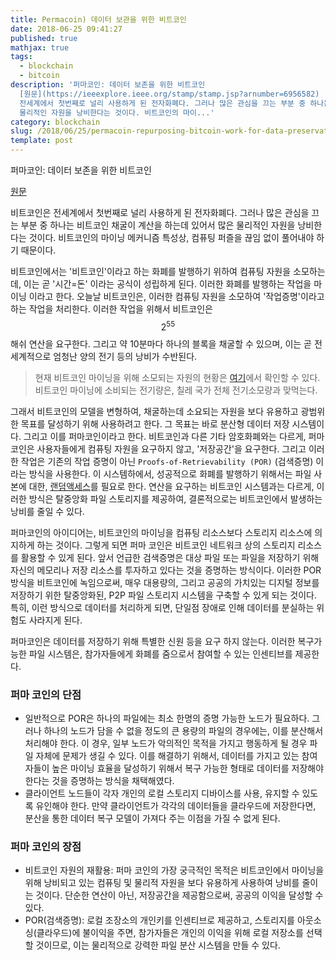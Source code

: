 ```yaml
---
title: Permacoin) 데이터 보관을 위한 비트코인
date: 2018-06-25 09:41:27
published: true
mathjax: true
tags:
  - blockchain
  - bitcoin
description: '퍼마코인: 데이터 보존을 위한 비트코인
  [원문](https://ieeexplore.ieee.org/stamp/stamp.jsp?arnumber=6956582)  비트코인은
  전세계에서 첫번째로 널리 사용하게 된 전자화폐다. 그러나 많은 관심을 끄는 부분 중 하나는 비트코인 채굴이 계산을 하는데 있어서 많은
  물리적인 자원을 낭비한다는 것이다. 비트코인의 마이...'
category: blockchain
slug: /2018/06/25/permacoin-repurposing-bitcoin-work-for-data-preservation/
template: post
---
```


퍼마코인: 데이터 보존을 위한 비트코인

[원문](https://ieeexplore.ieee.org/stamp/stamp.jsp?arnumber=6956582)

비트코인은 전세계에서 첫번째로 널리 사용하게 된 전자화폐다. 그러나 많은 관심을 끄는 부분 중 하나는 비트코인 채굴이 계산을 하는데 있어서 많은 물리적인 자원을 낭비한다는 것이다. 비트코인의 마이닝 메커니즘 특성상, 컴퓨팅 퍼즐을 끊임 없이 풀어내야 하기 때문이다.

비트코인에서는 '비트코인'이라고 하는 화폐를 발행하기 위하여 컴퓨팅 자원을 소모하는데, 이는 곧 '시간=돈' 이라는 공식이 성립하게 된다. 이러한 화폐를 발행하는 작업을 마이닝 이라고 한다. 오늘날 비트코인은, 이러한 컴퓨팅 자원을 소모하여 '작업증명'이라고 하는 작업을 처리한다. 이러한 작업을 위해서 비트코인은 $$2^{55}$$ 해쉬 연산을 요구한다. 그리고 약 10분마다 하나의 블록을 채굴할 수 있으며, 이는 곧 전세계적으로 엄청난 양의 전기 등의 낭비가 수반된다.

> 현재 비트코인 마이닝을 위해 소모되는 자원의 현황은 [여기](https://digiconomist.net/bitcoin-energy-consumption)에서 확인할 수 있다. 비트코인 마이닝에 소비되는 전기량은, 칠레 국가 전체 전기소모량과 맞먹는다.

그래서 비트코인의 모델을 변형하여, 채굴하는데 소요되는 자원을 보다 유용하고 광범위한 목표를 달성하기 위해 사용하려고 한다. 그 목표는 바로 분산형 데이터 저장 시스템이다. 그리고 이를 퍼마코인이라고 한다. 비트코인과 다른 기타 암호화폐와는 다르게, 퍼마 코인은 사용자들에게 컴퓨팅 자원을 요구하지 않고, '저장공간'을 요구한다. 그리고 이러한 작업은 기존의 작업 증명이 아닌 `Proofs-of-Retrievability (POR)` (검색증명) 이라는 방식을 사용한다. 이 시스템하에서, 성공적으로 화폐를 발행하기 위해서는 파일 사본에 대한, [랜덤액세스](https://en.wikipedia.org/wiki/Random_access)를 필요로 한다. 연산을 요구하는 비트코인 시스템과는 다르게, 이러한 방식은 탈중앙화 파일 스토리지를 제공하여, 결론적으로는 비트코인에서 발생하는 낭비를 줄일 수 있다.

퍼마코인의 아이디어는, 비트코인의 마이닝을 컴퓨팅 리소스보다 스토리지 리소스에 의지하게 하는 것이다. 그렇게 되면 퍼마 코인은 비트코인 네트워크 상의 스토리지 리소스를 활용할 수 있게 된다. 앞서 언급한 검색증명은 대상 파일 또는 파일을 저장하기 위해 자신의 메모리나 저장 리소스를 투자하고 있다는 것을 증명하는 방식이다. 이러한 POR 방식을 비트코인에 녹임으로써, 매우 대용량의, 그리고 공공의 가치있는 디지털 정보를 저장하기 위한 탈중앙화된, P2P 파일 스토리지 시스템을 구축할 수 있게 되는 것이다. 특히, 이런 방식으로 데이터를 처리하게 되면, 단일점 장애로 인해 데이터를 분실하는 위험도 사라지게 된다.

퍼마코인은 데이터를 저장하기 위해 특별한 신원 등을 요구 하지 않는다. 이러한 복구가능한 파일 시스템은, 참가자들에게 화폐를 줌으로서 참여할 수 있는 인센티브를 제공한다.

### 퍼마 코인의 단점

- 일반적으로 POR은 하나의 파일에는 최소 한명의 증명 가능한 노드가 필요하다. 그러나 하나의 노드가 담을 수 없을 정도의 큰 용량의 파일의 경우에는, 이를 분산해서 처리해야 한다. 이 경우, 일부 노드가 악의적인 목적을 가지고 행동하게 될 경우 파일 자체에 문제가 생길 수 있다. 이를 해결하기 위해서, 데이터를 가지고 있는 참여자들이 높은 마이닝 효율을 달성하기 위해서 복구 가능한 형태로 데이터를 저장해야 한다는 것을 증명하는 방식을 채택해였다.
- 클라이언트 노드들이 각자 개인의 로컬 스토리지 디바이스를 사용, 유지할 수 있도록 유인해야 한다. 만약 클라이언트가 각각의 데이터들을 클라우드에 저장한다면, 분산을 통한 데이터 복구 모델이 가져다 주는 이점을 가질 수 없게 된다.

### 퍼마 코인의 장점

- 비트코인 자원의 재활용: 퍼마 코인의 가장 궁극적인 목적은 비트코인에서 마이닝을 위해 낭비되고 있는 컴퓨팅 및 물리적 자원을 보다 유용하게 사용하여 낭비를 줄이는 것이다. 단순한 연산이 아닌, 저장공간을 제공함으로써, 공공의 이익을 달성할 수 있다.
- POR(검색증명): 로컬 조장소의 개인키를 인센티브로 제공하고, 스토리지를 아웃소싱(클라우드)에 불이익을 주면, 참가자들은 개인의 이익을 위해 로컬 저장소를 선택할 것이므로, 이는 물리적으로 강력한 파일 분산 시스템을 만들 수 있다.
